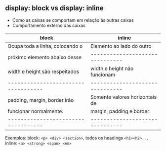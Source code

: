 ## display: block vs display: inline

- Como as caixas se comportam em relação às outras caixas
- Comportamento externo das caixas

| **block**                         | **inline**                    |
|-----------------------------------|-------------------------------|
| Ocupa toda a linha, colocando o   | Elemento ao lado do outro     |
| próximo elemento abaixo desse     |-------------------------------|
| width e height são respeitados    | width e height não funcionam  |
|-----------------------------------|-------------------------------|
| padding, margin, border irão      | Somente valores horizontais de|
| funcionar normalmente.            | margin, padding e border.     |
|-----------------------------------|-------------------------------|

Exemplos:
block: `<p> <div> <section>`, todos os headings `<h1><h2>...`
inline: `<a> <strong> <span> <em>`